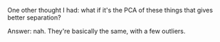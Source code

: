 One other thought I had: what if it's the PCA of these things that gives better
separation?

Answer: nah. They're basically the same, with a few outliers.
